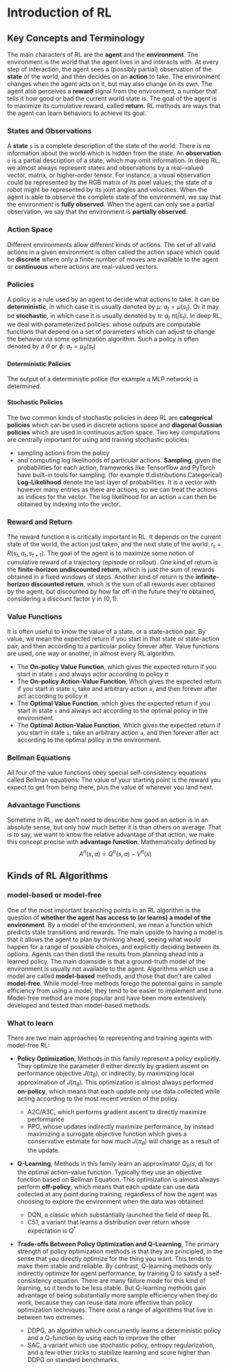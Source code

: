 # Introduction of RL

## Key Concepts and Terminology
The main characters of RL are the **agent** and the **environment**. The environment is the world that the agent lives in and interacts with. At every step of interaction, the agent sees a (possibly partial) observation of the **state** of the world, and then decides on an **action** to take. The environment changes when the agent acts on it, but may also change on its own. The agent also perceives a **reward** signal from the environment, a number that tells it how good or bad the current world state is. The goal of the agent is to maximize its cumulative reward, called **return**. RL methods are ways that the agent can learn behaviors to achieve its goal.

### States and Observations
A **state** `s` is a complete description of the state of the world. There is no information about the world which is hidden from the state. An **observation** `o` is a partial description of a state, which may omit information. In deep RL, we almost always represent states and observations by a real-valued vector, matrix, or higher-order tensor. For instance, a visual observation could be represented by the RGB matrix of its pixel values; the state of a robot might be represented by its joint angles and velocities. When the agent is able to observe the complete state of the environment, we say that the environment is **fully observed**. When the agent can only see a partial observation, we say that the environment is **partially observed**.

### Action Space
Different environments allow different kinds of actions. The set of all valid actions in a given environment is often called the action space which could be **discrete** where only a finite number of moves are available to the agent or **continuous** where actions are real-valued vectors.

### Policies
A policy is a rule used by an agent to decide what actions to take. It can be **deterministic**, in which case it is usually denoted by $\mu$: $a_t = \mu(s_t)$. Or it may be **stochastic**, in which case it is usually denoted by $\pi$: $a_t~\pi(\dot|s_t)$.
In deep RL, we deal with parameterized policies: whose outputs are computable functions that depend on a set of parameters which can adjust to change the behavior via some optimization algorithm. Such a policy is often denoted by a $\theta$ or $\phi$: $a_t = \mu_{\theta}(s_t)$

#### Deterministic Policies
The output of a deterministic police (for example a MLP network) is determined.

#### Stochastic Policies
The two common kinds of stochastic policies in deep RL are **categorical policies** which can be used in discrete actions space and **diagonal Gussian policies** which are used in continuous action space.
Two key computations are centrally important for using and training stochastic policies:
- sampling actions from the policy
- and computing log likelihoods of particular actions.
**Sampling**, given the probabilities for each action, frameworks like Tensorflow and PyTorch have built-in tools for sampling. (for example tf.distributions.Categorical)
**Log-Likelihood** denote the last layer of probabilities. It is a vector with however many entries as there are actions, so we can treat the actions as indices for the vector. The log likelihood for an action `a` can then be obtained by indexing into the vector.

### Reward and Return
The reward function `R` is critically important in RL. It depends on the current state of the world, the action just taken, and the next state of the world: $r_t = R(s_t,a_t,s_{t+1})$. The goal of the agent is to maximize some notion of cumulative reward of a trajectory (episode or rollout). One kind of return is the **finite-horizon undiscounted return**, which is just the sum of rewards obtained in a fixed windows of steps. Another kind of return is the **infinite-horizon discounted return**, which is the sum of all rewards ever obtained by the agent, but discounted by how far off in the future they're obtained, considering a discount factor $\gamma$ in $(0,1)$.

### Value Functions
It is often useful to know the value of a state, or a state-action pair. By value, we mean the expected return if you start in that state or state-action pair, and then according to a particular policy forever after. Value functions are used, one way or another, in almost every RL algorithm.
- The **On-policy Value Function**, which gives the expected return if you start in state `s` and always actor according to policy $\pi$
- The **On-policy Action-Value Function**, Which gives the expected return if you start in state `s`, take and arbitrary action `a`, and then forever after act according to policy $\pi$
- The **Optimal Value Function**, which gives the expected return if you start in state `s` and always act according to the optimal policy in the environment.
- The **Optimal Action-Value Function**, Which gives the expected return if you start in state `s`, take an arbitrary action `a`, and then forever after act according to the optimal policy in the environment.

### Bellman Equations
All four of the value functions obey special self-consistency equations called Bellman equations: The value of your starting point is the reward you expect to get from being there, plus the value of wherever you land next.

### Advantage Functions
Sometime in RL, we don't need to describe how good an action is in an absolute sense, but only how much better it is than others on average. That is to say, we want to know the relative advantage of that action, we make this concept precise with **advantage function**. Mathematically defined by
$$A^{\pi}(s,a) = Q^{\pi}(s,a) - V^{\pi}(s)$$

## Kinds of RL Algorithms

### model-based or model-free
One of the most important branching points in an RL algorithm is the question of **whether the agent has access to (or learns) a model of the environment**. By a model of the environment, we mean a function which predicts state transitions and rewards. The main upside to having a model is that it allows the agent to plan by thinking ahead, seeing what would happen for a range of possible choices, and explicitly deciding between its options. Agents can then distill the results from planning ahead into a learned policy. The main downside is that a ground-truth model of the environment is usually not available to the agent. Algorithms which use a model are called **model-based** methods, and those that don't are called **model-free**. While model-free methods forego the potential gains in sample efficiency from using a model, they tend to be easier to implement and tune. Model-free method are more popular and have been more extensively developed and tested than model-based methods.

### What to learn
There are two main approaches to representing and training agents with model-free RL:
- **Policy Optimization**, Methods in this family represent a policy explicitly. They optimize the parameter $\theta$ either directly by gradient ascent on performance objective $J(\pi_{\theta})$, or indirectly, by maximizing local approximation of $J(\pi_{\theta})$. This optimization is almost always performed **on-policy**, which means that each update only use data collected while acting according to the most recent version of the policy.
  - A2C/A3C, which performs gradient ascent to directly maximize performance
  - PPO, whose updates indirectly maximize performance, by instead maximizing a surrogate objective function which gives a conservative estimate for how much $J(\pi_{\theta})$ will change as a result of the update.

- **Q-Learning**, Methods in this family learn an approximator $Q_{\theta}(s,a)$ for the optimal action-value function. Typically they use an objective function based on Bellman Equation. This optimization is almost always perform **off-policy**, which means that each update can use data collected at any point during training, regardless of how the agent was choosing to explore the environment when the data was obtained.
  - DQN, a classic which substantially launched the field of deep RL.
  - C51, a variant that learns a distribution over return whose expectation is $Q^*$
- **Trade-offs Between Policy Optimization and Q-Learning**, The primary strength of policy optimization methods is that they are principled, in the sense that you directly optimize for the thing you want. This tends to make them stable and reliable. By contrast, Q-learning methods only indirectly optimize for agent performance, by training Q to satisfy a self-consistency equation.  There are many failure mode for this kind of learning, so it tends to be less stable. But Q-learning methods gain advantage of being substantially more sample efficiency when they do work, because they can reuse data more effective than policy optimization techniques. There exist a range of algorithms that live in between two extremes.
  - DDPG, an algorithm which concurrently learns a deterministic policy and a Q-function by using each to improve the other
  - SAC, a variant which use stochastic policy, entropy regularization, and a few other tricks to stabilize learning and score higher than DDPG on standard benchmarks.
